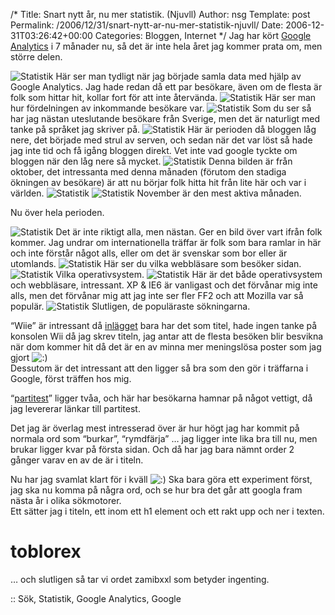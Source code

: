 /*
 Title: Snart nytt år, nu mer statistik. (Njuvll)
 Author: nsg
 Template: post
 Permalink: /2006/12/31/snart-nytt-ar-nu-mer-statistik-njuvll/
 Date: 2006-12-31T03:26:42+00:00
 Categories: Bloggen, Internet
*/
Jag har kört [Google Analytics][1] i 7 månader nu, så det är inte hela året jag kommer prata om, men större delen.

<img id="image239" src="http://cdn.junkpile.se/2006/12/juni-1.png" alt="Statistik" />  
Här ser man tydligt när jag började samla data med hjälp av Google Analytics. Jag hade redan då ett par besökare, även om de flesta är folk som hittar hit, kollar fort för att inte återvända.

<img id="image241" src="http://cdn.junkpile.se/2006/12/juni-4.png" alt="Statistik" />  
Här ser man hur fördelningen av inkommande besökare var.

<img id="image240" src="http://cdn.junkpile.se/2006/12/juni-2.png" alt="Statistik" />  
Som du ser så har jag nästan uteslutande besökare från Sverige, men det är naturligt med tanke på språket jag skriver på.

<img id="image243" src="http://cdn.junkpile.se/2006/12/sep-1.png" alt="Statistik" />  
Här är perioden då bloggen låg nere, det började med strul av serven, och sedan när det var löst så hade jag inte tid och få igång bloggen direkt. Vet inte vad google tyckte om bloggen när den låg nere så mycket.

<img id="image242" src="http://cdn.junkpile.se/2006/12/oct-2.png" alt="Statistik" />  
Denna bilden är från oktober, det intressanta med denna månaden (förutom den stadiga ökningen av besökare) är att nu börjar folk hitta hit från lite här och var i världen.

<img id="image244" src="http://cdn.junkpile.se/2006/12/nov-1.png" alt="Statistik" />  
<img id="image245" src="http://cdn.junkpile.se/2006/12/nov-2.png" alt="Statistik" />  
November är den mest aktiva månaden.

Nu över hela perioden.

<img id="image246" src="http://cdn.junkpile.se/2006/12/full-map.png" alt="Statistik" />  
Det är inte riktigt alla, men nästan. Ger en bild över vart ifrån folk kommer. Jag undrar om internationella träffar är folk som bara ramlar in här och inte förstår något alls, eller om det är svenskar som bor eller är utomlands.

<img id="image247" src="http://cdn.junkpile.se/2006/12/full-browser.png" alt="Statistik" />  
Här ser du vilka webbläsare som besöker sidan.

<img id="image249" src="http://cdn.junkpile.se/2006/12/full-os.png" alt="Statistik" />  
Vilka operativsystem.

<img id="image248" src="http://cdn.junkpile.se/2006/12/full-browser-os.png" alt="Statistik" />  
Här är det både operativsystem och webbläsare, intressant. XP &#038; IE6 är vanligast och det förvånar mig inte alls, men det förvånar mig att jag inte ser fler FF2 och att Mozilla var så populär.

<img id="image251" src="http://cdn.junkpile.se/2006/12/full-sok.png" alt="Statistik" />  
Slutligen, de populäraste sökningarna.

&#8220;Wiie&#8221; är intressant då [inlägget][2] bara har det som titel, hade ingen tanke på konsolen Wii då jag skrev titeln, jag antar att de flesta besöken blir besvikna när dom kommer hit då det är en av minna mer meningslösa poster som jag gjort <img src="http://nsg.cc/wp-includes/images/smilies/icon_smile.gif" alt=":)" class="wp-smiley" />  
Dessutom är det intressant att den ligger så bra som den gör i träffarna i Google, först träffen hos mig.

&#8220;[partitest][3]&#8221; ligger tvåa, och här har besökarna hamnar på något vettigt, då jag levererar länkar till partitest.

Det jag är överlag mest intresserad över är hur högt jag har kommit på normala ord som &#8220;burkar&#8221;, &#8220;rymdfärja&#8221; &#8230; jag ligger inte lika bra till nu, men brukar ligger kvar på första sidan. Och då har jag bara nämnt order 2 gånger varav en av de är i titeln.

Nu har jag svamlat klart för i kväll <img src="http://nsg.cc/wp-includes/images/smilies/icon_smile.gif" alt=":)" class="wp-smiley" /> Ska bara göra ett experiment först, jag ska nu komma på några ord, och se hur bra det går att googla fram nästa år i olika sökmotorer.  
Ett sätter jag i titeln, ett inom ett h1 element och ett rakt upp och ner i texten.

# toblorex

&#8230; och slutligen så tar vi ordet zamibxxl som betyder ingenting.

:: Sök, Statistik, Google Analytics, Google

<small></small>

 [1]: http://www.google.com/analytics/
 [2]: http://www.junkpile.se/~s/wp/2006/10/wiie/
 [3]: http://www.junkpile.se/~s/wp/2006/08/sammling-av-partitest/